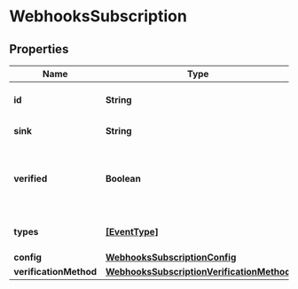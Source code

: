 # WebhooksSubscription

## Properties

Name | Type | Description | Notes
------------ | ------------- | ------------- | -------------
**id** | **String** | Webhooks subscription id | [optional] 
**sink** | **String** | Webhooks callback uri. | [optional] 
**verified** | **Boolean** | [Read Only] True if the webhooks subscription has been verified. | [optional] 
**types** | [**[EventType]**](EventType.md) | Webhooks events types. | [optional] 
**config** | [**WebhooksSubscriptionConfig**](WebhooksSubscriptionConfig.md) |  | [optional] 
**verificationMethod** | [**WebhooksSubscriptionVerificationMethod**](WebhooksSubscriptionVerificationMethod.md) |  | [optional] 


